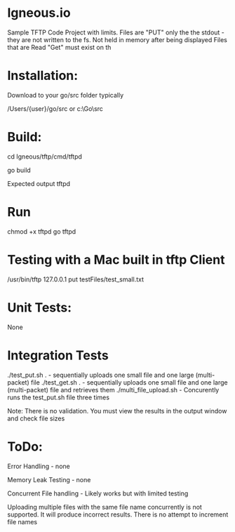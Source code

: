 # Igneous.io
Sample TFTP Code Project with limits. 
Files are "PUT" only the the stdout - they are not written to the fs. Not held in memory after being displayed
Files that are Read "Get" must exist on th  

# Installation:
Download to your go/src folder typically 

/Users/{user}/go/src
  or
c:\Go\src

# Build:

cd Igneous/tftp/cmd/tftpd

go build

Expected output tftpd

# Run
chmod +x tftpd
go tftpd

# Testing with a Mac built in tftp Client
/usr/bin/tftp 127.0.0.1
put testFiles/test_small.txt

# Unit Tests:
None

# Integration Tests
./test_put.sh . - sequentially uploads one small file and one large (multi-packet) file
./test_get.sh . - sequentially uploads one small file and one large (multi-packet) file and retrieves them 
./multi_file_upload.sh - Concurently runs the test_put.sh file three times 

Note: There is no validation. You must view the results in the output window and check file sizes


# ToDo:
Error Handling - none

Memory Leak Testing - none

Concurrent File handling - Likely works but with limited testing

Uploading multiple files with the same file name concurrently is not supported. It will produce incorrect results. There is no attempt to increment file names


